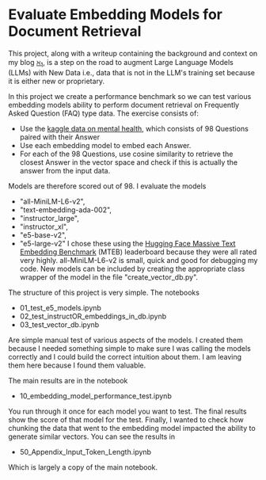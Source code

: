 # Evaluate Embedding Models for Document Retrieval


This project, along with a writeup containing the background and context on my blog [$\aleph_1$](wwww.aleph-one.co), is a step on the road to augment Large Language Models (LLMs) with New Data i.e., data that is not in the LLM's training set because it is either new or proprietary. 

In this project we create a performance benchmark so we can test various embedding models ability to perform document retrieval on Frequently Asked Question (FAQ) type data. The exercise consists of:
- Use the [kaggle data on mental health](https://www.kaggle.com/datasets/narendrageek/mental-health-faq-for-chatbot), which consists of 98 Questions paired with their Answer
- Use each embedding model to embed each Answer.
- For each of the 98 Questions, use cosine similarity to retrieve the closest Answer in the vector space and check if this is actually the answer from the input data.

Models are therefore scored out of 98. I evaluate the models
- "all-MiniLM-L6-v2", 
- "text-embedding-ada-002", 
- "instructor_large", 
- "instructor_xl", 
- "e5-base-v2", 
- "e5-large-v2"
I chose these using the [Hugging Face Massive Text Embedding Benchmark](https://huggingface.co/spaces/mteb/leaderboard) (MTEB) leaderboard because they were all rated very highly. all-MiniLM-L6-v2 is small, quick and good for debugging my code. New models can be included by creating the appropriate class wrapper of the model in the file "create_vector_db.py".


The structure of this project is very simple. The notebooks
- 01_test_e5_models.ipynb
- 02_test_instructOR_embeddings_in_db.ipynb
- 03_test_vector_db.ipynb

Are simple manual test of various aspects of the models. I created them because I needed something simple to make sure I was calling the models correctly and I could build the correct intuition about them. I am leaving them here because I found them valuable.

The main results are in the notebook
- 10_embedding_model_performance_test.ipynb

You run through it once for each model you want to test. The final results show the score of that model for the test. Finally, I wanted to check how chunking the data that went to the embedding model impacted the ability to generate similar vectors. You can see the results in  
- 50_Appendix_Input_Token_Length.ipynb

Which is largely a copy of the main notebook.
